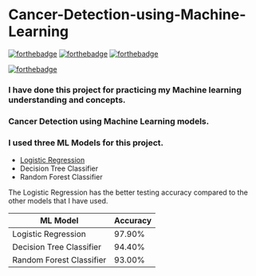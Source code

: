 # Cancer-Detection-using-Machine-Learning
[![forthebadge](https://forthebadge.com/images/badges/made-with-python.svg)](https://forthebadge.com) [![forthebadge](https://forthebadge.com/images/badges/built-with-love.svg)](https://forthebadge.com) [![forthebadge](https://forthebadge.com/images/badges/uses-git.svg)](https://forthebadge.com) 

[![forthebadge](https://img.shields.io/badge/MACHINE-LEARNING-yellowgreen?style=for-the-badge)](https://forthebadge.com)
### I have done this project for practicing my Machine learning understanding and concepts.
### Cancer Detection using Machine Learning models. 
### I used three ML Models for this project.

* [Logistic Regression](https://towardsdatascience.com/logistic-regression-detailed-overview-46c4da4303bc)
* Decision Tree Classifier
* Random Forest Classifier

The Logistic Regression has the better testing accuracy compared to the other models that I have used.

ML Model | Accuracy
------------ | -------------
Logistic Regression | 97.90%
Decision Tree Classifier| 94.40%
Random Forest Classifier | 93.00%
